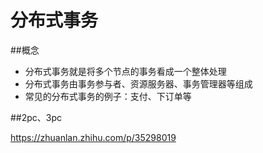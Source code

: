 # 分布式事务



##概念

* 分布式事务就是将多个节点的事务看成一个整体处理
* 分布式事务由事务参与者、资源服务器、事务管理器等组成
* 常见的分布式事务的例子：支付、下订单等



##2pc、3pc

https://zhuanlan.zhihu.com/p/35298019

